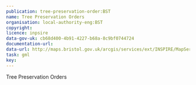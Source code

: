 ```yaml
---
publication: tree-preservation-order:BST
name: Tree Preservation Orders
organisation: local-authority-eng:BST
copyright: 
licence: inpsire
data-gov-uk: cb68d400-4b91-4227-b68a-8c9bf0744724
documentation-url: 
data-url: http://maps.bristol.gov.uk/arcgis/services/ext/INSPIRE/MapServer/WFSServer?service=WFS&request=GetFeature&typename=INSPIREWFS:Tree_preservation_order_-_trunk&outputFormat=GML2
task: gml
key: 
---
```


Tree Preservation Orders
